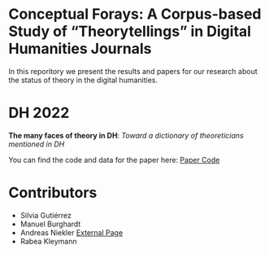 # Conceptual Forays: A Corpus-based Study of “Theorytellings” in Digital Humanities Journals

In this reporitory we present the results and papers for our research about the status of theory in the digital humanities.

# DH 2022

**The many faces of theory in DH**: *Toward a dictionary of theoreticians mentioned in DH*

You can find the code and data for the paper here: [Paper Code](https://eisioriginal.github.io/conceptual_forays/dh2022/dictionary_theory_reproducable_code.html)

# Contributors

- Silvia Gutiérrez
- Manuel Burghardt
- Andreas Niekler [External Page](https://www.uni-leipzig.de/en/profile/mitarbeiter/dr-andreas-niekler)
- Rabea Kleymann

